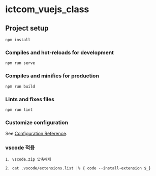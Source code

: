 # ictcom_vuejs_class

## Project setup
```
npm install
```

### Compiles and hot-reloads for development
```
npm run serve
```

### Compiles and minifies for production
```
npm run build
```

### Lints and fixes files
```
npm run lint
```

### Customize configuration
See [Configuration Reference](https://cli.vuejs.org/config/).

### vscode 적용
```
1. vscode.zip 압축해제

2. cat .vscode/extensions.list |% { code --install-extension $_}
```
